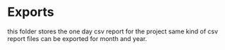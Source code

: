 # Exports
this folder stores the one day csv report for the project
same kind of csv report files can be exported for month and year.
